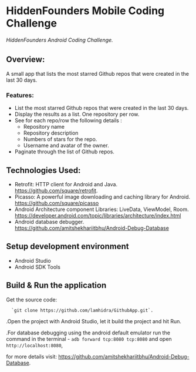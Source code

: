 # HiddenFounders Mobile Coding Challenge
###### HiddenFounders Android Coding Challenge.

## Overview:

A small app that lists the most starred Github repos that were created in the last 30 days.

### Features: 
* List the most starred Github repos that were created in the last 30 days.
* Display the results as a list. One repository per row.
* See for each repo/row the following details :
  * Repository name
  * Repository description 
  * Numbers of stars for the repo. 
  * Username and avatar of the owner.
* Paginate through the list of Github repos.

## Technologies Used:
 * Retrofit: HTTP client for Android and Java. https://github.com/square/retrofit.
 * Picasso: A powerful image downloading and caching library for Android. https://github.com/square/picasso
 * Android Architecture component Libraries: LiveData, ViewModel, Room. https://developer.android.com/topic/libraries/architecture/index.html
 * Android database debugger. https://github.com/amitshekhariitbhu/Android-Debug-Database

## Setup development environment
  * Android Studio
  * Android SDK Tools

## Build & Run the application
  Get the source code:
   
      `git clone https://github.com/lamhidra/GithubApp.git`.
   
  .Open the project with Android Studio, let it build the project and hit Run.
  
  .For database debugging using the android default emulator run the command in the terminal - `adb forward tcp:8080 tcp:8080`
  and open `http://localhost:8080`,
  
  for more details visit: https://github.com/amitshekhariitbhu/Android-Debug-Database.
